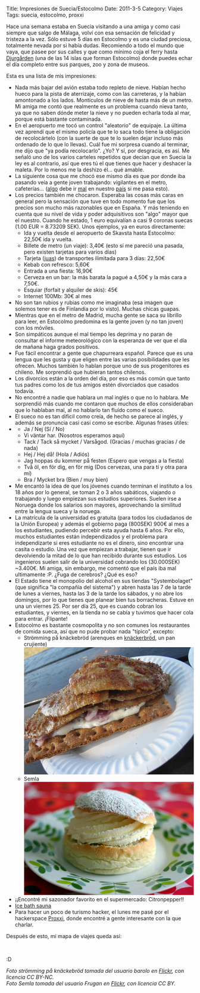 Title: Impresiones de Suecia/Estocolmo
Date: 2011-3-5
Category: Viajes
Tags: suecia, estocolmo, proxxi

Hace una semana estaba en Suecia visitando a una amiga y como casi siempre que salgo de Málaga, volví con esa sensación de felicidad y
tristeza a la vez. Sólo estuve 5 días en Estocolmo y es una ciudad preciosa, totalmente nevada por si había dudas. Recomiendo a todo el
mundo que vaya, que pasee por sus calles y que como mínimo coja el ferry hasta
[Djurgården](https://secure.wikimedia.org/wikipedia/es/wiki/Djurg%C3%A5rden) (una de las 14 islas que forman Estocolmo) donde puedes echar
el día completo entre sus parques, zoo y zona de museos.

Esta es una lista de mis impresiones:

-   Nada más bajar del avión estaba todo repleto de nieve. Habían hecho hueco para la pista de aterrizaje, como con las carreteras, y la
    habían amontonado a los lados. Montículos de nieve de hasta más de un metro. Mi amiga me contó que realmente es un problema cuando nieva
    tanto, ya que no saben dónde meter la nieve y no pueden echarla toda al mar, porque está bastante contaminada.
-   En el aeropuerto me tocó un control "aleatorio" de equipaje. La última vez aprendí que el mismo policía que te lo saca todo tiene la
    obligación de recolocártelo (con la suerte de que te lo suelen dejar incluso más ordenado de lo que lo llevas). Cuál fue mi sorpresa
    cuando al terminar, me dijo que "ya podía recolocarlo". ¿Yo? Y sí, por desgracia, es así. Me señaló uno de los varios carteles repetidos
    que decían que en Suecia la ley es al contrario, así que eres tú el que tienes que hacer y deshacer la maleta. Por lo menos
    me la deshizo él... qué amable.
-   La siguiente cosa que me chocó ese mismo día es que por donde iba pasando veía a gente joven trabajando: vigilantes en el metro,
    cafeterías... ([algo](http://www.euribor.com.es/2010/01/12/espana-lidera-el-paro-joven-en-europa/comment-page-1/) debe ir
    [mal](http://www.elpais.com/articulo/economia/Paro/juvenil/exito/fracaso/anos/elpepueco/20110126elpepueco_7/Tes) en nuestro
    [país](http://www.nolesvotes.com) si me pasa esto). 
-   Los precios también me chocaron. Esperaba las cosas más caras en general pero la sensación que tuve en todo momento fue que los precios
    son mucho más razonables que en España. Y más teniendo en cuenta que su nivel de vida y poder adquisitivos son "algo" mayor que el
    nuestro. Cuando he estado, 1 euro equivalían a casi 9 coronas suecas (1.00 EUR = 8.73209 SEK). Unos ejemplos, ya en euros directamente:
    -   Ida y vuelta desde el aeropuerto de Skavsta hasta Estocolmo: 22,50€ ida y vuelta.
    -   Billete de metro (un viaje): 3,40€ (esto sí me pareció una pasada, pero existen tarjetas para varios días)
    -   Tarjeta ([juas](https://events.ccc.de/congress/2010/Fahrplan/events/4036.en.html)) de transportes ilimitada para 3 días: 22,50€
    -   Kebab con refresco: 5,60€
    -   Entrada a una fiesta: 16,90€
    -   Cerveza en un bar: la más barata la pagué a 4,50€ y la más cara a 7,50€.
    -   Esquiar (forfait y alquiler de skis): 45€
    -   Internet 100Mb: 30€ al mes
-   No son tan rubios y rubias como me imaginaba (esa imagen que solemos tener es de Finlandia por lo visto). Muchas chicas guapas.
-   Mientras que en el metro de Madrid, mucha gente se saca su librillo para leer, en Estocolmo predomina es la gente joven (y no tan joven)
    con los móviles.
-   Son simpáticos aunque el mal tiempo les deprima y no paran de consultar el informe meteorológico con la esperanza de ver que el día de
    mañana haga grados positivos.
-   Fue fácil encontrar a gente que chapurreara español. Parece que es una lengua que les gusta y que eligen entre las varias posibilidades
    que les ofrecen. Muchos también lo hablan porque uno de sus progenitores es chileno. Me sorprendió que hubieran tantos chilenos.
-   Los divorcios están a la orden del día, por eso es más común que tanto tus padres como los de tus amigos estén divorciados que casados
    todavía.
-   No encontré a nadie que hablara un mal inglés o que no lo hablara. Me sorprendió más cuando me contaron que muchos de ellos consideraban
    que lo hablaban mal, al no hablarlo tan fluído como el sueco.
-   El sueco no es tan difícil como creía, de hecho se parece al inglés, y además se pronuncia casi casi como se escribe. Algunas frases
    útiles:
-   -   Ja / Nej (Sí / No)
    -   Vi väntar har. (Nosotros esperamos aquí)
    -   Tack / Tack så mycket / Varsågod. (Gracias / muchas gracias / de nada)
    -   Hej / Hej då! (Hola / Adiós)
    -   Jag hoppas du kommer på festen (Espero que vengas a la fiesta)
    -   Två öl, en för dig, en för mig (Dos cervezas, una para tí y otra para mí)
    -   Bra / Mycket bra (Bien / muy bien)
-   Me encantó la idea de que los jóvenes cuando terminan el instituto a los 18 años por lo general, se toman 2 o 3 años sabáticos, viajando
    o trabajando y luego empiezan sus estudios superiores. Suelen irse a Noruega donde los salarios son mayores, aprovechando la similitud
    entre la lengua sueca y la noruega.
-   La matrícula de la universidad es gratuita (para todos los ciudadanos de la Unión Europea) y además el gobierno paga (800SEK) 900€ al
    mes a los estudiantes, pudiendo percebir esta ayuda hasta 6 años. Por ello, muchos estudiantes están independizados y el problema para
    independizarte si eres estudiante no es el dinero, sino encontrar una casita o estudio. Una vez que empiezan a trabajar, tienen que ir
    devolviendo la mitad de lo que han recibido durante sus estudios. Los ingenieros suelen salir de la universidad cobrando los (30.000SEK)
    ~3.400€. Mi amiga, sin embargo, me comentó que el país iba mal ultimamente :P. ¿Fuga de cerebros? ¿Qué es eso?
-   El Estado tiene el monopolio del alcohol en sus tiendas "Systembolaget" (que significa "la compañía del sistema") y abren hasta las 7 de
    la tarde de lunes a viernes, hasta las 3 de la tarde los sábados, y no abre los domingos, por lo que tienes que planear bien tus
    borracheras. Estuve en una un viernes 25. Por ser día 25, que es cuando cobran los estudiantes, y viernes, en la tienda no se cabía y
    tuvimos que hacer cola para entrar. ¡Flipante!
-   Estocolmo es bastante cosmopolita y no son comunes los restaurantes de comida sueca, así que no pude probar nada "típico", excepto:
    -   Strömming på knäckebröd (arenques en [knäckerbröd](https://secure.wikimedia.org/wikipedia/es/wiki/Knäckebröd), un pan crujiente)  
         ![](/img/strömming%20knäckerbröd.jpg)
    -   Semla  
         ![](/img/semla.jpg)
-   ¡¡Encontré mi sazonador favorito en el supermercado: Citronpepper!!
-   [Ice bath sauna](http://www.youtube.com/watch?v=zCpVB_gDv2M)
-   Para hacer un poco de turismo hacker, el lunes me pasé por el hackerspace [Proxxi](http://hackerspaces.org/wiki/Proxxi), donde encontré a gente
    interesante con la que charlar.

Después de esto, mi mapa de viajes queda así: 

 

:D

*Foto strömming på knäckebröd tomada del usuario barolo en [Flickr](http://www.flickr.com/photos/barolo/208104867/), con licencia CC BY-NC.  
 Foto Semla tomada del usuario Frugan en [Flickr](http://www.flickr.com/photos/67047805@N00/382693637), con licencia CC BY.*
